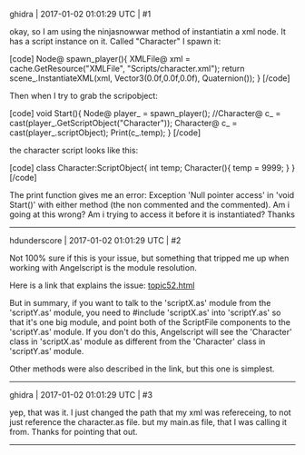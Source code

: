 ghidra | 2017-01-02 01:01:29 UTC | #1

okay, so I am using the ninjasnowwar method of instantiatin a xml node. It has a script instance on it. Called "Character"
I spawn it:

[code]
Node@ spawn_player(){
  XMLFile@ xml = cache.GetResource("XMLFile", "Scripts/character.xml");
  return scene_.InstantiateXML(xml, Vector3(0.0f,0.0f,0.0f), Quaternion());
}
[/code]

Then when I try to grab the scripobject:

[code]
void Start(){
  Node@ player_ = spawn_player();
  //Character@ c_ = cast<Character>(player_.GetScriptObject("Character"));
  Character@ c_ = cast<Character>(player_.scriptObject);
  Print(c_.temp);
}
[/code]

the character script looks like this:

[code]
class Character:ScriptObject{
  int temp;
  Character(){
    temp = 9999;
  }
}
[/code]


The print function gives me an error:
Exception 'Null pointer access' in 'void Start()' with either method (the non commented and the commented).
Am i going at this wrong? Am i trying to access it before it is instantiated?
Thanks

-------------------------

hdunderscore | 2017-01-02 01:01:29 UTC | #2

Not 100% sure if this is your issue, but something that tripped me up when working with Angelscript is the module resolution. 

Here is a link that explains the issue: [topic52.html](http://discourse.urho3d.io/t/how-exactly-do-scripts-in-the-editor-work/74/1)

But in summary, if you want to talk to the 'scriptX.as' module from the 'scriptY.as' module, you need to #include 'scriptX.as' into 'scriptY.as' so that it's one big module, and point both of the ScriptFile components to the 'scriptY.as' module. If you don't do this, Angelscript will see the 'Character' class in 'scriptX.as' module as different from the 'Character' class in 'scriptY.as' module.

Other methods were also described in the link, but this one is simplest.

-------------------------

ghidra | 2017-01-02 01:01:29 UTC | #3

yep, that was it.
I just changed the path that my xml was refereceing, to not just reference the character.as file. but my main.as file, that I was calling it from.
Thanks for pointing that out.

-------------------------

